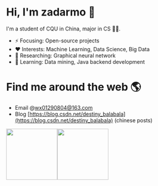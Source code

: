 # Hi, I'm zadarmo 👋 

I'm a student of CQU in China, major in CS 👨‍🎓.  

- ⚡ Focusing: Open-source projects
- ❤️ Interests: Machine Learning, Data Science, Big Data
- 🔭 Researching: Graphical neural network
- 🌱 Learning: Data mining, Java backend development

# Find me around the web 🌎

- Email @wx01290804@163.com
- Blog [https://blog.csdn.net/destiny_balabala](https://blog.csdn.net/destiny_balabala) (chinese posts)

<img align="" height="137px" src="https://github-readme-stats.vercel.app/api?username=zadarmo&hide_title=true&hide_border=true&show_icons=true&include_all_commits=true&line_height=21&bg_color=0&theme=graywhite&locale=cn" /><img align="" height="137px" src="https://github-readme-stats.vercel.app/api/top-langs/?username=zadarmo&hide_title=true&hide_border=true&layout=compact&bg_color=0&theme=graywhite&locale=cn" />

<!--
**zadarmo/zadarmo** is a ✨ _special_ ✨ repository because its `README.md` (this file) appears on your GitHub profile.

Here are some ideas to get you started:

- 🔭 I’m currently working on ...
- 🌱 I’m currently learning ...
- 👯 I’m looking to collaborate on ...
- 🤔 I’m looking for help with ...
- 💬 Ask me about ...
- 📫 How to reach me: ...
- 😄 Pronouns: ...
- ⚡ Fun fact: ...

---
repo cards

<a href="https://github.com/anuraghazra/github-readme-stats">
  <img align="center" src="https://github-readme-stats.vercel.app/api/pin/?username=anuraghazra&repo=github-readme-stats" />
</a>
<a href="https://github.com/anuraghazra/convoychat">
  <img align="center" src="https://github-readme-stats.vercel.app/api/pin/?username=anuraghazra&repo=convoychat" />
</a>
-->
